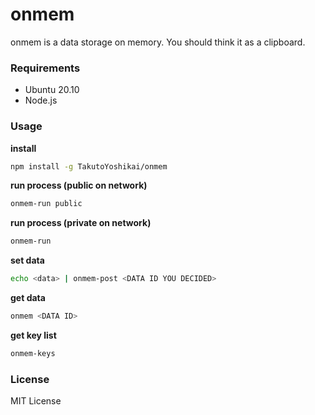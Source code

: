 # onmem
onmem is a data storage on memory. You should think it as a clipboard.

### Requirements
* Ubuntu 20.10
* Node.js

### Usage
**install**
```bash
npm install -g TakutoYoshikai/onmem
```

**run process (public on network)**
```bash
onmem-run public
```

**run process (private on network)**
```bash
onmem-run
```

**set data**
```bash
echo <data> | onmem-post <DATA ID YOU DECIDED>
```

**get data**
```bash
onmem <DATA ID>
```

**get key list**
```bash
onmem-keys
```

### License
MIT License
